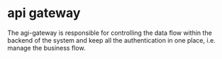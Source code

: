 
# api gateway

The agi-gateway is responsible for controlling the data flow within the backend of the system and keep all the authentication in one place, i.e. manage the business flow.
